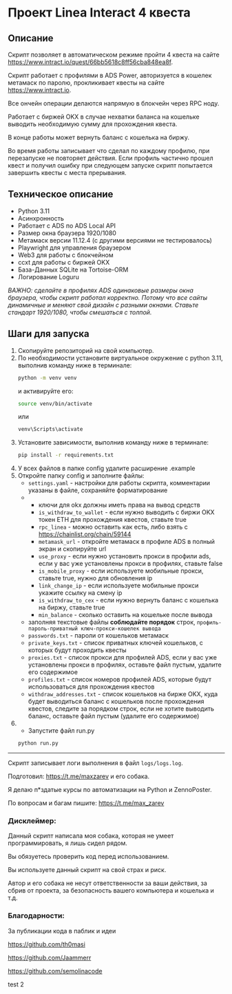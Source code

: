 
# Проект Linea Interact 4 квеста


## Описание
Скрипт позволяет в автоматическом режиме пройти 4 квеста на сайте https://www.intract.io/quest/66bb5618c8ff56cba848ea8f.

Скрипт работает с профилями в ADS Power, авторизуется в кошелек метамаск по паролю, прокликивает квесты на сайте https://www.intract.io.

Все ончейн операции делаются напрямую в блокчейн через RPC ноду.

Работает с биржей OKX в случае нехватки баланса на кошельке выводить необходимую сумму для прохождения квеста.

В конце работы может вернуть баланс с кошелька на биржу.

Во время работы записывает что сделал по каждому профилю, при перезапуске не повторяет действия.
Если профиль частично прошел квест и получил ошибку при следующем запуске скрипт попытается завершить квесты с места прерывания.

## Техническое описание
- Python 3.11
- Асинхронность
- Работает с ADS по ADS Local API
- Размер окна браузера 1920/1080 
- Метамаск версии 11.12.4 (с другими версиями не тестировалось)
- Playwright для управления браузером
- Web3 для работы с блокчейном
- ccxt для работы с биржей OKX
- База-Данных SQLite на Tortoise-ORM
- Логирование Loguru

*ВАЖНО: сделайте в профилях ADS одинаковые размеры окна браузера, чтобы скрипт работал корректно. Потому что все сайты динамичные и меняют свой дизайн с разными окнами. Ставьте стандарт 1920/1080, чтобы смешаться с толпой.*


## Шаги для запуска

1. Скопируйте репозиторий на свой компьютер.
2. По необходимости установите виртуальное окружение с python 3.11, выполнив команду ниже в терминале:
    ```sh
    python -m venv venv
    ```
    и активируйте его:
    ```sh
    source venv/bin/activate
    ```
    или
    ```sh
    venv\Scripts\activate
    ```
2. Установите зависимости, выполнив команду ниже в терминале:
    ```sh
    pip install -r requirements.txt
    ```
3. У всех файлов в папке config удалите расширение .example
4. Откройте папку config и заполните файлы:
    - `settings.yaml` - настройки для работы скрипта, комментарии указаны в файле, сохраняйте форматирование
    - 
      -  ключи для okx должны иметь права на вывод средств
      - `is_withdraw_to_wallet` - если нужно выводить с биржи OKX токен ETH для прохождения квестов, ставьте true
      - `rpc_linea` - можно оставить как есть, либо взять с https://chainlist.org/chain/59144
      - `metamask_url` - откройте метамаск в профиле ADS в полный экран и скопируйте url
      - `use_proxy` - если нужно установить прокси в профили ads, если у вас уже установлены прокси в профилях, ставьте false
      - `is_mobile_proxy` - если используете мобильные прокси, ставьте true, нужно для обновления ip
      - `link_change_ip` - если используете мобильные прокси укажите ссылку на смену ip
      - `is_withdraw_to_cex` - если нужно вернуть баланс с кошелька на биржу, ставьте true
      - `min_balance` - сколько оставить на кошельке после вывода
    - заполняя текстовые файлы **соблюдайте порядок** строк, `профиль-пароль-приватный ключ-прокси-кошелек вывода`
    - `passwords.txt` - пароли от кошельков метамаск
    - `private_keys.txt` - список приватных ключей кошельков, с которых будут проходить квесты
    - `proxies.txt` - список прокси для профилей ADS, если у вас уже установлены прокси в профилях, оставьте файл пустым, удалите его содержимое
    - `profiles.txt` - список номеров профилей ADS, которые будут использоваться для прохождения квестов
    - `withdraw_addresses.txt` - список кошельков на бирже OKX, куда будет выводиться баланс с кошельков после прохождения квестов, следите за порядком строк, если не хотите выводить баланс, оставьте файл пустым (удалите его содержимое)
4. - Запустите файл run.py
    ```sh
    python run.py
    ```

---

Скрипт записывает логи выполнения в файл `logs/logs.log`.

Подготовил: https://t.me/maxzarev и его собака.

Я делаю п*здатые курсы по автоматизации на Python и ZennoPoster.

По вопросам и багам пишите: https://t.me/max_zarev

### Дисклеймер:

Данный скрипт написала моя собака, которая не умеет программировать, я лишь сидел рядом.

Вы обязуетесь проверить код перед использованием.

Вы используете данный скрипт на свой страх и риск. 

Автор и его собака не несут ответственности за ваши действия, за сбрив от проекта, за безопасность вашего компьютера и кошелька и т.д.

### Благодарности:
За публикации кода в паблик и идеи

https://github.com/th0masi 

https://github.com/Jaammerr

https://github.com/semolinacode

test 2

